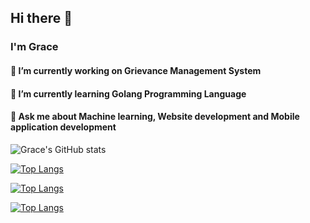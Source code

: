## Hi there 👋
### I'm Grace 

#### 🔭 I’m currently working on Grievance Management System
#### 🌱 I’m currently learning Golang Programming Language
#### 💬 Ask me about Machine learning, Website development and Mobile application development

![Grace's GitHub stats](https://github-readme-stats.vercel.app/api?username=gracie2&show_icons=true&theme=radical)

[![Top Langs](https://github-readme-stats.vercel.app/api/top-langs/?username=gracie2&layout=compact)](https://github.com/gracie2/github-readme-stats)

[![Top Langs](https://github-readme-stats.vercel.app/api/top-langs/?username=gracie2&langs_count=8)](https://github.com/gracie2/github-readme-stats)

[![Top Langs](https://github-readme-stats.vercel.app/api/top-langs/?username=gracie2)](https://github.com/anuraghazra/github-readme-stats)
